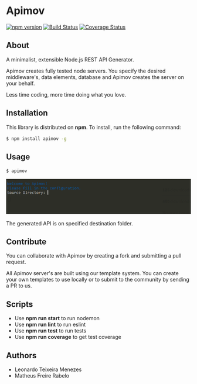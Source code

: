 # Apimov

[![npm version](https://badge.fury.io/js/apimov.svg)](https://badge.fury.io/js/apimov) [![Build Status](https://travis-ci.org/matheusrabelo/Apimov.svg?branch=master)](https://travis-ci.org/matheusrabelo/Apimov) [![Coverage Status](https://coveralls.io/repos/github/matheusrabelo/Apimov/badge.svg?branch=master)](https://coveralls.io/github/matheusrabelo/Apimov?branch=master)

## About

A minimalist, extensible Node.js REST API Generator.

Apimov creates fully tested node servers. You specify the desired middleware's, data elements, database and Apimov creates the server on your behalf.

Less time coding, more time doing what you love.  


## Installation

This library is distributed on **npm**. To install, run the following command:

``` bash
$ npm install apimov -g
```

## Usage

```bash
$ apimov
```

![Usage](usage.gif)

The generated API is on specified destination folder.

## Contribute
You can collaborate with Apimov by creating a fork and submitting a pull request.

All Apimov server's are built using our template system. You can create your own templates to use locally or to submit to the community by sending a PR to us.

## Scripts
- Use **npm run start** to run nodemon
- Use **npm run lint** to run eslint
- Use **npm run test** to run tests
- Use **npm run coverage** to get test coverage

## Authors
- Leonardo Teixeira Menezes
- Matheus Freire Rabelo

